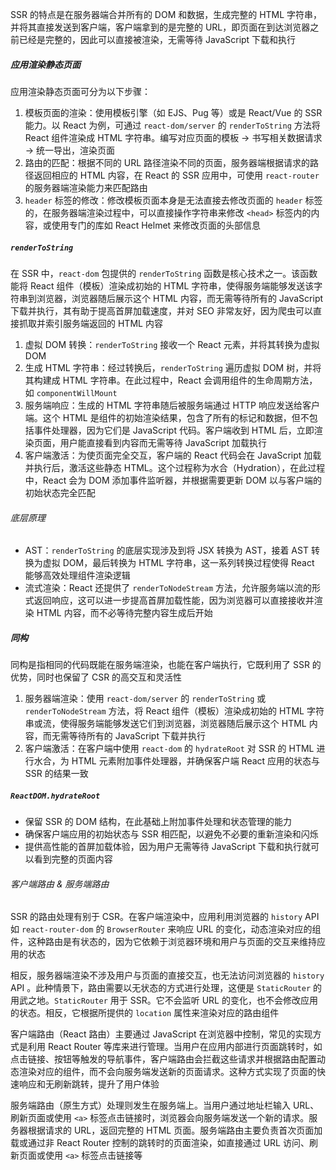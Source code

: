 SSR 的特点是在服务器端合并所有的 DOM 和数据，生成完整的 HTML 字符串，并将其直接发送到客户端，客户端拿到的是完整的 URL，即页面在到达浏览器之前已经是完整的，因此可以直接被渲染，无需等待 JavaScript 下载和执行

##### 应用渲染静态页面

应用渲染静态页面可分为以下步骤：

1. 模板页面的渲染：使用模板引擎（如 EJS、Pug 等）或是 React/Vue 的 SSR 能力。以 React 为例，可通过 `react-dom/server` 的 `renderToString` 方法将 React 组件渲染成 HTML 字符串。编写对应页面的模板 -> 书写相关数据请求 -> 统一导出，渲染页面
2. 路由的匹配：根据不同的 URL 路径渲染不同的页面，服务器端根据请求的路径返回相应的 HTML 内容，在 React 的 SSR 应用中，可使用 `react-router` 的服务器端渲染能力来匹配路由
3. `header` 标签的修改：修改模板页面本身是无法直接去修改页面的 `header` 标签的，在服务器端渲染过程中，可以直接操作字符串来修改 `<head>` 标签内的内容，或使用专门的库如 React Helmet 来修改页面的头部信息

##### `renderToString`

在 SSR 中，`react-dom` 包提供的 `renderToString` 函数是核心技术之一。该函数能将 React 组件（模板）渲染成初始的 HTML 字符串，使得服务端能够发送该字符串到浏览器，浏览器随后展示这个 HTML 内容，而无需等待所有的 JavaScript 下载并执行，其有助于提高首屏加载速度，并对 SEO 非常友好，因为爬虫可以直接抓取并索引服务端返回的 HTML 内容

1. 虚拟 DOM 转换：`renderToString` 接收一个 React 元素，并将其转换为虚拟 DOM
2. 生成 HTML 字符串：经过转换后，`renderToString` 遍历虚拟 DOM 树，并将其构建成 HTML 字符串。在此过程中，React 会调用组件的生命周期方法，如 `componentWillMount`
3. 服务端响应：生成的 HTML 字符串随后被服务端通过 HTTP 响应发送给客户端。这个 HTML 是组件的初始渲染结果，包含了所有的标记和数据，但不包括事件处理器，因为它们是 JavaScript 代码。客户端收到 HTML 后，立即渲染页面，用户能直接看到内容而无需等待 JavaScript 加载执行
4. 客户端激活：为使页面完全交互，客户端的 React 代码会在 JavaScript 加载并执行后，激活这些静态 HTML。这个过程称为水合（Hydration），在此过程中，React 会为 DOM 添加事件监听器，并根据需要更新 DOM 以与客户端的初始状态完全匹配

###### 底层原理

- AST：`renderToString` 的底层实现涉及到将 JSX 转换为 AST，接着 AST 转换为虚拟 DOM，最后转换为 HTML 字符串，这一系列转换过程使得 React 能够高效处理组件渲染逻辑
- 流式渲染：React 还提供了 `renderToNodeStream` 方法，允许服务端以流的形式返回响应，这可以进一步提高首屏加载性能，因为浏览器可以直接接收并渲染 HTML 内容，而不必等待完整内容生成后开始

##### 同构

同构是指相同的代码既能在服务端渲染，也能在客户端执行，它既利用了 SSR 的优势，同时也保留了 CSR 的高交互和灵活性

1. 服务器端渲染：使用 `react-dom/server` 的 `renderToString` 或 `renderToNodeStream` 方法，将 React 组件（模板）渲染成初始的 HTML 字符串或流，使得服务端能够发送它们到浏览器，浏览器随后展示这个 HTML 内容，而无需等待所有的 JavaScript 下载并执行
2. 客户端激活：在客户端中使用 `react-dom` 的 `hydrateRoot` 对 SSR 的 HTML 进行水合，为 HTML 元素附加事件处理器，并确保客户端 React 应用的状态与 SSR 的结果一致

##### `ReactDOM.hydrateRoot`

- 保留 SSR 的 DOM 结构，在此基础上附加事件处理和状态管理的能力
- 确保客户端应用的初始状态与 SSR 相匹配，以避免不必要的重新渲染和闪烁
- 提供高性能的首屏加载体验，因为用户无需等待 JavaScript 下载和执行就可以看到完整的页面内容

###### 客户端路由 & 服务端路由

SSR 的路由处理有别于 CSR。在客户端渲染中，应用利用浏览器的 `history` API 如 `react-router-dom` 的 `BrowserRouter` 来响应 URL 的变化，动态渲染对应的组件，这种路由是有状态的，因为它依赖于浏览器环境和用户与页面的交互来维持应用的状态

相反，服务器端渲染不涉及用户与页面的直接交互，也无法访问浏览器的 `history` API 。此种情景下，路由需要以无状态的方式进行处理，这便是 `StaticRouter` 的用武之地。`StaticRouter` 用于 SSR。它不会监听 URL 的变化，也不会修改应用的状态。相反，它根据所提供的 `location` 属性来渲染对应的路由组件

客户端路由（React 路由）主要通过 JavaScript 在浏览器中控制，常见的实现方式是利用 React Router 等库来进行管理。当用户在应用内部进行页面跳转时，如点击链接、按钮等触发的导航事件，客户端路由会拦截这些请求并根据路由配置动态渲染对应的组件，而不会向服务端发送新的页面请求。这种方式实现了页面的快速响应和无刷新跳转，提升了用户体验

服务端路由（原生方式）处理则发生在服务端上。当用户通过地址栏输入 URL、刷新页面或使用 `<a>` 标签点击链接时，浏览器会向服务端发送一个新的请求。服务器根据请求的 URL，返回完整的 HTML 页面。服务端路由主要负责首次页面加载或通过非 React Router 控制的跳转时的页面渲染，如直接通过 URL 访问、刷新页面或使用 `<a>` 标签点击链接等